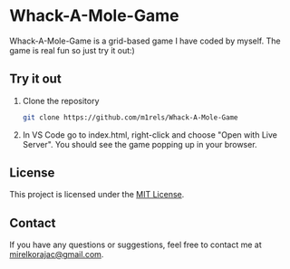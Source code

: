# Whack-A-Mole-Game
Whack-A-Mole-Game is a grid-based game I have coded by myself.
The game is real fun so just try it out:)

## Try it out

1. Clone the repository
   ```bash
   git clone https://github.com/m1rels/Whack-A-Mole-Game
   ```

2. In VS Code go to index.html, right-click and choose "Open with Live Server". You should see the game popping up in your browser.

## License

This project is licensed under the [MIT License](https://opensource.org/license/mit).

## Contact

If you have any questions or suggestions, feel free to contact me at mirelkorajac@gmail.com.
